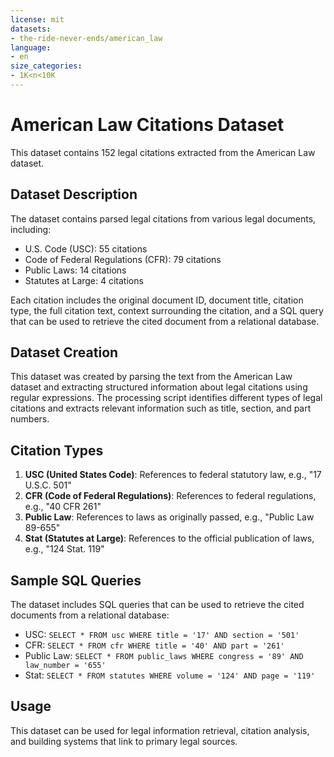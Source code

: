 ```yaml
---
license: mit
datasets:
- the-ride-never-ends/american_law
language:
- en
size_categories:
- 1K<n<10K
---
```


# American Law Citations Dataset

This dataset contains 152 legal citations extracted from the American Law dataset.

## Dataset Description

The dataset contains parsed legal citations from various legal documents, including:

- U.S. Code (USC): 55 citations
- Code of Federal Regulations (CFR): 79 citations
- Public Laws: 14 citations
- Statutes at Large: 4 citations

Each citation includes the original document ID, document title, citation type, the full citation text, 
context surrounding the citation, and a SQL query that can be used to retrieve the cited document from a relational database.

## Dataset Creation

This dataset was created by parsing the text from the American Law dataset and extracting structured information 
about legal citations using regular expressions. The processing script identifies different types of legal citations 
and extracts relevant information such as title, section, and part numbers.

## Citation Types

1. **USC (United States Code)**: References to federal statutory law, e.g., "17 U.S.C. 501"
2. **CFR (Code of Federal Regulations)**: References to federal regulations, e.g., "40 CFR 261"
3. **Public Law**: References to laws as originally passed, e.g., "Public Law 89-655"
4. **Stat (Statutes at Large)**: References to the official publication of laws, e.g., "124 Stat. 119"

## Sample SQL Queries

The dataset includes SQL queries that can be used to retrieve the cited documents from a relational database:

- USC: `SELECT * FROM usc WHERE title = '17' AND section = '501'`
- CFR: `SELECT * FROM cfr WHERE title = '40' AND part = '261'`
- Public Law: `SELECT * FROM public_laws WHERE congress = '89' AND law_number = '655'`
- Stat: `SELECT * FROM statutes WHERE volume = '124' AND page = '119'`

## Usage

This dataset can be used for legal information retrieval, citation analysis, and building systems that link to primary legal sources.
